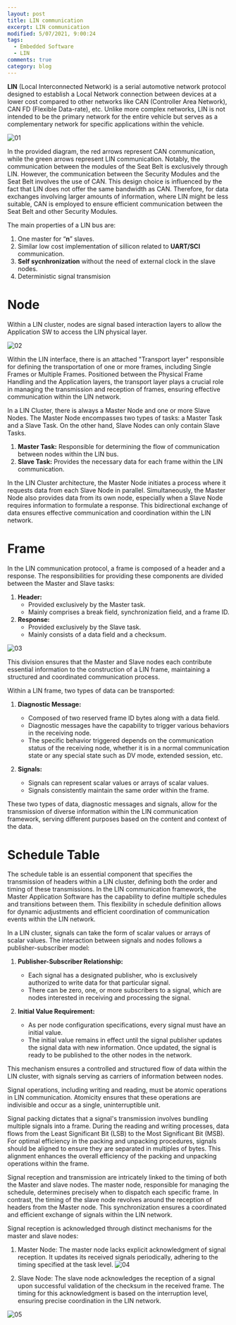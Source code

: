 ```yaml
---
layout: post
title: LIN communication
excerpt: LIN communication
modified: 5/07/2021, 9:00:24
tags:
  - Embedded Software
  - LIN
comments: true
category: blog
---
```

**LIN** (Local Interconnected Network) is a serial automotive network protocol designed to establish a Local Network connection between devices at a lower cost compared to other networks like CAN (Controller Area Network), CAN FD (Flexible Data-rate), etc. Unlike more complex networks, LIN is not intended to be the primary network for the entire vehicle but serves as a complementary network for specific applications within the vehicle.

![01](https://github.com/CharlieHdzMx/CharlieHdzMx.github.io/assets/6202653/d1f84fcb-16c2-422c-9dc7-b09d26e77eaf)

In the provided diagram, the red arrows represent CAN communication, while the green arrows represent LIN communication. Notably, the communication between the modules of the Seat Belt is exclusively through LIN. However, the communication between the Security Modules and the Seat Belt involves the use of CAN. This design choice is influenced by the fact that LIN does not offer the same bandwidth as CAN. Therefore, for data exchanges involving larger amounts of information, where LIN might be less suitable, CAN is employed to ensure efficient communication between the Seat Belt and other Security Modules.

The main properties of a LIN bus are:
1. One master for “**n**” slaves.
2. Similar low cost implementation of sillicon related to **UART/SCI** communication.
3. **Self sycnhronization** without the need of external clock in the slave nodes.
4. Deterministic signal transmision

# Node
Within a LIN cluster, nodes are signal based interaction layers to allow the Application SW to access the LIN physical layer.

![02](https://github.com/CharlieHdzMx/CharlieHdzMx.github.io/assets/6202653/f4b4aeed-72c9-4a96-bd26-e1dca85fe92b)

Within the LIN interface, there is an attached "Transport layer" responsible for defining the transportation of one or more frames, including Single Frames or Multiple Frames. Positioned between the Physical Frame Handling and the Application layers, the transport layer plays a crucial role in managing the transmission and reception of frames, ensuring effective communication within the LIN network.

In a LIN Cluster, there is always a Master Node and one or more Slave Nodes. The Master Node encompasses two types of tasks: a Master Task and a Slave Task. On the other hand, Slave Nodes can only contain Slave Tasks.
1. **Master Task:** Responsible for determining the flow of communication between nodes within the LIN bus.
2. **Slave Task:** Provides the necessary data for each frame within the LIN communication.

In the LIN Cluster architecture, the Master Node initiates a process where it requests data from each Slave Node in parallel. Simultaneously, the Master Node also provides data from its own node, especially when a Slave Node requires information to formulate a response. This bidirectional exchange of data ensures effective communication and coordination within the LIN network.

# Frame
In the LIN communication protocol, a frame is composed of a header and a response. The responsibilities for providing these components are divided between the Master and Slave tasks:
1. **Header:**
   - Provided exclusively by the Master task.
   - Mainly comprises a break field, synchronization field, and a frame ID.
2. **Response:**
   - Provided exclusively by the Slave task.
   - Mainly consists of a data field and a checksum.
  
  ![03](https://github.com/CharlieHdzMx/CharlieHdzMx.github.io/assets/6202653/231f30da-4557-4584-a52e-4fdd0c5214fd)

This division ensures that the Master and Slave nodes each contribute essential information to the construction of a LIN frame, maintaining a structured and coordinated communication process.

Within a LIN frame, two types of data can be transported:

1. **Diagnostic Message:**
   - Composed of two reserved frame ID bytes along with a data field.
   - Diagnostic messages have the capability to trigger various behaviors in the receiving node.
   - The specific behavior triggered depends on the communication status of the receiving node, whether it is in a normal communication state or any special state such as DV mode, extended session, etc.

2. **Signals:**
   - Signals can represent scalar values or arrays of scalar values.
   - Signals consistently maintain the same order within the frame.

These two types of data, diagnostic messages and signals, allow for the transmission of diverse information within the LIN communication framework, serving different purposes based on the content and context of the data.

# Schedule Table
The schedule table is an essential component that specifies the transmission of headers within a LIN cluster, defining both the order and timing of these transmissions. In the LIN communication framework, the Master Application Software has the capability to define multiple schedules and transitions between them. This flexibility in schedule definition allows for dynamic adjustments and efficient coordination of communication events within the LIN network.

In a LIN cluster, signals can take the form of scalar values or arrays of scalar values. The interaction between signals and nodes follows a publisher-subscriber model:

1. **Publisher-Subscriber Relationship:**
   - Each signal has a designated publisher, who is exclusively authorized to write data for that particular signal.
   - There can be zero, one, or more subscribers to a signal, which are nodes interested in receiving and processing the signal.

2. **Initial Value Requirement:**
   - As per node configuration specifications, every signal must have an initial value.
   - The initial value remains in effect until the signal publisher updates the signal data with new information. Once updated, the signal is ready to be published to the other nodes in the network.

This mechanism ensures a controlled and structured flow of data within the LIN cluster, with signals serving as carriers of information between nodes.

Signal operations, including writing and reading, must be atomic operations in LIN communication. Atomicity ensures that these operations are indivisible and occur as a single, uninterruptible unit. 

Signal packing dictates that a signal's transmission involves bundling multiple signals into a frame. During the reading and writing processes, data flows from the Least Significant Bit (LSB) to the Most Significant Bit (MSB). For optimal efficiency in the packing and unpacking procedures, signals should be aligned to ensure they are separated in multiples of bytes. This alignment enhances the overall efficiency of the packing and unpacking operations within the frame.

Signal reception and transmission are intricately linked to the timing of both the Master and slave nodes. The master node, responsible for managing the schedule, determines precisely when to dispatch each specific frame. In contrast, the timing of the slave node revolves around the reception of headers from the Master node. This synchronization ensures a coordinated and efficient exchange of signals within the LIN network.

Signal reception is acknowledged through distinct mechanisms for the master and slave nodes:

1. Master Node:
    The master node lacks explicit acknowledgment of signal reception.
    It updates its received signals periodically, adhering to the timing specified at the task level.
![04](https://github.com/CharlieHdzMx/CharlieHdzMx.github.io/assets/6202653/d62b2295-ffe7-441a-b4e0-3acc081a8442)

3. Slave Node:
    The slave node acknowledges the reception of a signal upon successful validation of the checksum in the received frame.
    The timing for this acknowledgment is based on the interruption level, ensuring precise coordination in the LIN network.

![05](https://github.com/CharlieHdzMx/CharlieHdzMx.github.io/assets/6202653/73ba4903-f1f4-4c0a-b133-59c860b2a71a)





